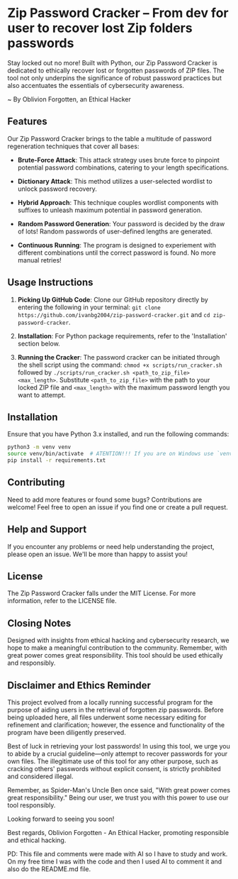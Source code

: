 # Zip Password Cracker – From dev for user to recover lost Zip folders passwords

Stay locked out no more! Built with Python, our Zip Password Cracker is dedicated to ethically recover lost or forgotten passwords of ZIP files. The tool not only underpins the significance of robust password practices but also accentuates the essentials of cybersecurity awareness.

~ By Oblivion Forgotten, an Ethical Hacker

## Features

Our Zip Password Cracker brings to the table a multitude of password regeneration techniques that cover all bases:

- **Brute-Force Attack**: This attack strategy uses brute force to pinpoint potential password combinations, catering to your length specifications.

- **Dictionary Attack**: This method utilizes a user-selected wordlist to unlock password recovery.

- **Hybrid Approach**: This technique couples wordlist components with suffixes to unleash maximum potential in password generation.

- **Random Password Generation**: Your password is decided by the draw of lots! Random passwords of user-defined lengths are generated.

- **Continuous Running**: The program is designed to experiement with different combinations until the correct password is found. No more manual retries!

## Usage Instructions

1. **Picking Up GitHub Code**: Clone our GitHub repository directly by entering the following in your terminal: `git clone https://github.com/ivanbg2004/zip-password-cracker.git` and `cd zip-password-cracker`.

2. **Installation**: For Python package requirements, refer to the 'Installation' section below.

3. **Running the Cracker**: The password cracker can be initiated through the shell script using the command: `chmod +x scripts/run_cracker.sh` followed by `./scripts/run_cracker.sh <path_to_zip_file> <max_length>`. Substitute `<path_to_zip_file>` with the path to your locked ZIP file and `<max_length>` with the maximum password length you want to attempt.

## Installation

Ensure that you have Python 3.x installed, and run the following commands:

```bash
python3 -m venv venv
source venv/bin/activate  # ATENTION!!! If you are on Windows use `venv\Scripts\activate`
pip install -r requirements.txt
```

## Contributing

Need to add more features or found some bugs? Contributions are welcome! Feel free to open an issue if you find one or create a pull request.

## Help and Support

If you encounter any problems or need help understanding the project, please open an issue. We'll be more than happy to assist you!

## License

The Zip Password Cracker falls under the MIT License. For more information, refer to the LICENSE file.

## Closing Notes

Designed with insights from ethical hacking and cybersecurity research, we hope to make a meaningful contribution to the community. Remember, with great power comes great responsibility. This tool should be used ethically and responsibly.

## Disclaimer and Ethics Reminder

This project evolved from a locally running successful program for the purpose of aiding users in the retrieval of forgotten zip passwords. Before being uploaded here, all files underwent some necessary editing for refinement and clarification; however, the essence and functionality of the program have been diligently preserved.

Best of luck in retrieving your lost passwords! In using this tool, we urge you to abide by a crucial guideline—only attempt to recover passwords for your own files. The illegitimate use of this tool for any other purpose, such as cracking others' passwords without explicit consent, is strictly prohibited and considered illegal.

Remember, as Spider-Man's Uncle Ben once said, "With great power comes great responsibility." Being our user, we trust you with this power to use our tool responsibly.

Looking forward to seeing you soon!

Best regards,
Oblivion Forgotten - An Ethical Hacker, promoting responsible and ethical hacking.


PD: This file and comments were made with AI so I have to study and work. On my free time I was with the code and then I used AI to comment it and also do the README.md file.
